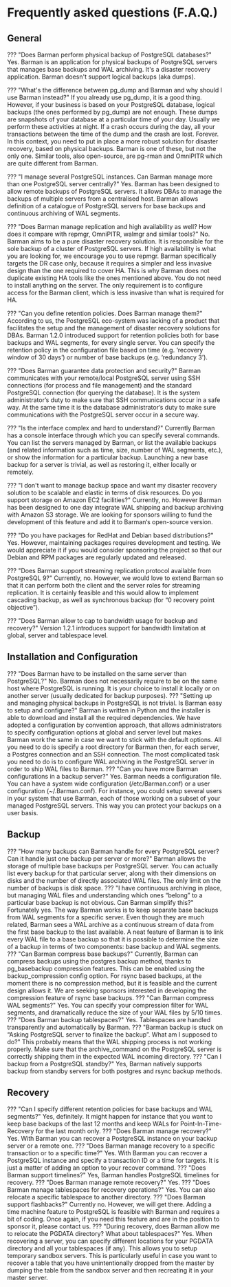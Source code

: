 # Frequently asked questions (F.A.Q.)

## General

??? "Does Barman perform physical backup of PostgreSQL databases?"
    Yes. Barman is an application for physical backups of PostgreSQL servers that manages base backups and WAL archiving. It's a disaster recovery application. Barman doesn't support logical backups (aka dumps).

??? "What's the difference between pg_dump and Barman and why should I use Barman instead?"
    If you already use pg_dump, it is a good thing. However, if your business is based on your PostgreSQL database, logical backups (the ones performed by pg_dump) are not enough. These dumps are snapshots of your database at a particular time of your day. Usually we perform these activities at night. If a crash occurs during the day, all your transactions between the time of the dump and the crash are lost. Forever. In this context, you need to put in place a more robust solution for disaster recovery, based on physical backups. Barman is one of these, but not the only one. Similar tools, also open-source, are pg-rman and OmniPITR which are quite different from Barman.

??? "I manage several PostgreSQL instances. Can Barman manage more than one PostgreSQL server centrally?"
    Yes. Barman has been designed to allow remote backups of PostgreSQL servers. It allows DBAs to manage the backups of multiple servers from a centralised host. Barman allows definition of a catalogue of PostgreSQL servers for base backups and continuous archiving of WAL segments.

??? "Does Barman manage replication and high availability as well? How does it compare with repmgr, OmniPITR, walmgr and similar tools?"
    No. Barman aims to be a pure disaster recovery solution. It is responsible for the sole backup of a cluster of PostgreSQL servers. If high availability is what you are looking for, we encourage you to use repmgr. Barman specifically targets the DR case only, because it requires a simpler and less invasive design than the one required to cover HA. This is why Barman does not duplicate existing HA tools like the ones mentioned above. You do not need to install anything on the server. The only requirement is to configure access for the Barman client, which is less invasive than what is required for HA.

??? "Can you define retention policies. Does Barman manage them?"
    According to us, the PostgreSQL eco-system was lacking of a product that facilitates the setup and the management of disaster recovery solutions for DBAs. Barman 1.2.0 introduced support for retention policies both for base backups and WAL segments, for every single server. You can specify the retention policy in the configuration file based on time (e.g. ‘recovery window of 30 days’) or number of base backups (e.g. ‘redundancy 3’).

??? "Does Barman guarantee data protection and security?"
    Barman communicates with your remote/local PostgreSQL server using SSH connections (for process and file management) and the standard PostgreSQL connection (for querying the database). It is the system administrator’s duty to make sure that SSH communications occur in a safe way. At the same time it is the database administrator’s duty to make sure communications with the PostgreSQL server occur in a secure way.

??? "Is the interface complex and hard to understand?"
    Currently Barman has a console interface through which you can specify several commands. You can list the servers managed by Barman, or list the available backups (and related information such as time, size, number of WAL segments, etc.), or show the information for a particular backup. Launching a new base backup for a server is trivial, as well as restoring it, either locally or remotely.

??? "I don't want to manage backup space and want my disaster recovery solution to be scalable and elastic in terms of disk resources. Do you support storage on Amazon EC2 facilities?"
    Currently, no. However Barman has been designed to one day integrate WAL shipping and backup archiving with Amazon S3 storage. We are looking for sponsors willing to fund the development of this feature and add it to Barman‘s open-source version.

??? "Do you have packages for RedHat and Debian based distributions?"
    Yes. However, maintaining packages requires development and testing. We would appreciate it if you would consider sponsoring the project so that our Debian and RPM packages are regularly updated and released.

??? "Does Barman support streaming replication protocol available from PostgreSQL 9?"
    Currently, no. However, we would love to extend Barman so that it can perform both the client and the server roles for streaming replication. It is certainly feasible and this would allow to implement cascading backup, as well as synchronous backup (for “0 recovery point objective”).

??? "Does Barman allow to cap to bandwidth usage for backup and recovery?"
    Version 1.2.1 introduces support for bandwidth limitation at global, server and tablespace level.

## Installation and Configuration

??? "Does Barman have to be installed on the same server than PostgreSQL?"
    No. Barman does not necessarily require to be on the same host where PostgreSQL is running. It is your choice to install it locally or on another server (usually dedicated for backup purposes).
??? "Setting up and managing physical backups in PostgreSQL is not trivial. Is Barman easy to setup and configure?"
    Barman is written in Python and the installer is able to download and install all the required dependencies. We have adopted a configuration by convention approach, that allows administrators to specify configuration options at global and server level but makes Barman work the same in case we want to stick with the default options. All you need to do is specify a root directory for Barman then, for each server, a Postgres connection and an SSH connection. The most complicated task you need to do is to configure WAL archiving in the PostgreSQL server in order to ship WAL files to Barman.
??? "Can you have more Barman configurations in a backup server?"
    Yes. Barman needs a configuration file. You can have a system wide configuration (/etc/Barman.conf) or a user configuration (~/.Barman.conf). For instance, you could setup several users in your system that use Barman, each of those working on a subset of your managed PostgreSQL servers. This way you can protect your backups on a user basis.
## Backup

??? "How many backups can Barman handle for every PostgreSQL server? Can it handle just one backup per server or more?"
    Barman allows the storage of multiple base backups per PostgreSQL server. You can actually list every backup for that particular server, along with their dimensions on disks and the number of directly associated WAL files. The only limit on the number of backups is disk space.
??? "I have continuous archiving in place, but managing WAL files and understanding which ones “belong” to a particular base backup is not obvious. Can Barman simplify this?"
    Fortunately yes. The way Barman works is to keep separate base backups from WAL segments for a specific server. Even though they are much related, Barman sees a WAL archive as a continuous stream of data from the first base backup to the last available. A neat feature of Barman is to link every WAL file to a base backup so that it is possible to determine the size of a backup in terms of two components: base backup and WAL segments.
??? "Can Barman compress base backups?"
    Currently, Barman can compress backups using the postgres backup method, thanks to pg_basebackup compression features. This can be enabled using the backup_compression config option. For rsync based backups, at the moment there is no compression method, but it is feasible and the current design allows it. We are seeking sponsors interested in developing the compression feature of rsync base backups.
??? "Can Barman compress WAL segments?"
    Yes. You can specify your compression filter for WAL segments, and dramatically reduce the size of your WAL files by 5/10 times.
??? "Does Barman backup tablespaces?"
    Yes. Tablespaces are handled transparently and automatically by Barman.
??? "Barman backup is stuck on “Asking PostgreSQL server to finalize the backup”. What am I supposed to do?" 
    This probably means that the WAL shipping process is not working properly. Make sure that the archive_command on the PostgreSQL server is correctly shipping them in the expected WAL incoming directory.
??? "Can I backup from a PostgreSQL standby?"
    Yes, Barman natively supports backup from standby servers for both postgres and rsync backup methods.

## Recovery

??? "Can I specify different retention policies for base backups and WAL segments?"
    Yes, definitely. It might happen for instance that you want to keep base backups of the last 12 months and keep WALs for Point-In-Time-Recovery for the last month only.
??? "Does Barman manage recovery?"
    Yes. With Barman you can recover a PostgreSQL instance on your backup server or a remote one.
??? "Does Barman manage recovery to a specific transaction or to a specific time?"
    Yes. With Barman you can recover a PostgreSQL instance and specify a transaction ID or a time for targets. It is just a matter of adding an option to your recover command.
??? "Does Barman support timelines?"
    Yes, Barman handles PostgreSQL timelines for recovery.
??? "Does Barman manage remote recovery?"
    Yes.
??? "Does Barman manage tablespaces for recovery operations?"
    Yes. You can also relocate a specific tablespace to another directory.
??? "Does Barman support flashbacks?"
    Currently no. However, we will get there. Adding a time machine feature to PostgreSQL is feasible with Barman and requires a bit of coding. Once again, if you need this feature and are in the position to sponsor it, please contact us.
??? "During recovery, does Barman allow me to relocate the PGDATA directory? What about tablespaces?"
    Yes. When recovering a server, you can specify different locations for your PGDATA directory and all your tablespaces (if any). This allows you to setup temporary sandbox servers. This is particularly useful in case you want to recover a table that you have unintentionally dropped from the master by dumping the table from the sandbox server and then recreating it in your master server.